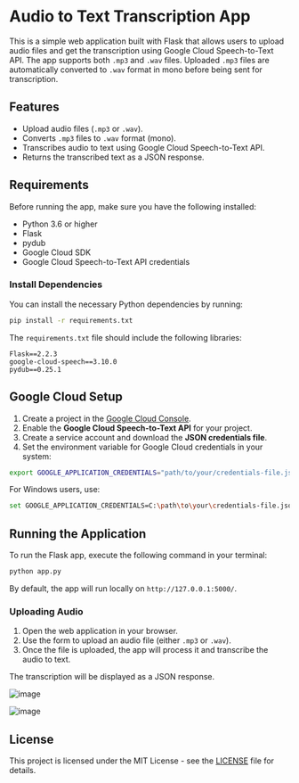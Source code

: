 
# Audio to Text Transcription App

This is a simple web application built with Flask that allows users to upload audio files and get the transcription using Google Cloud Speech-to-Text API. The app supports both `.mp3` and `.wav` files. Uploaded `.mp3` files are automatically converted to `.wav` format in mono before being sent for transcription.

## Features

- Upload audio files (`.mp3` or `.wav`).
- Converts `.mp3` files to `.wav` format (mono).
- Transcribes audio to text using Google Cloud Speech-to-Text API.
- Returns the transcribed text as a JSON response.

## Requirements

Before running the app, make sure you have the following installed:

- Python 3.6 or higher
- Flask
- pydub
- Google Cloud SDK
- Google Cloud Speech-to-Text API credentials

### Install Dependencies

You can install the necessary Python dependencies by running:

```bash
pip install -r requirements.txt
```

The `requirements.txt` file should include the following libraries:

```
Flask==2.2.3
google-cloud-speech==3.10.0
pydub==0.25.1
```

## Google Cloud Setup

1. Create a project in the [Google Cloud Console](https://console.cloud.google.com/).
2. Enable the **Google Cloud Speech-to-Text API** for your project.
3. Create a service account and download the **JSON credentials file**.
4. Set the environment variable for Google Cloud credentials in your system:

```bash
export GOOGLE_APPLICATION_CREDENTIALS="path/to/your/credentials-file.json"
```

For Windows users, use:

```bash
set GOOGLE_APPLICATION_CREDENTIALS=C:\path\to\your\credentials-file.json
```

## Running the Application

To run the Flask app, execute the following command in your terminal:

```bash
python app.py
```

By default, the app will run locally on `http://127.0.0.1:5000/`.

### Uploading Audio

1. Open the web application in your browser.
2. Use the form to upload an audio file (either `.mp3` or `.wav`).
3. Once the file is uploaded, the app will process it and transcribe the audio to text.

The transcription will be displayed as a JSON response.


![image](https://github.com/user-attachments/assets/ed5fc718-ef13-4c6c-8848-2d75ac919549)


![image](https://github.com/user-attachments/assets/c4f2daf6-138a-4e9b-8098-09b214cfd1da)


## License

This project is licensed under the MIT License - see the [LICENSE](LICENSE) file for details.
